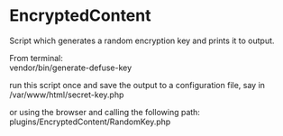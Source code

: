 # EncryptedContent

Script which generates a random encryption key and prints it to output.

From terminal:  
vendor/bin/generate-defuse-key  

run this script once and save the output to a configuration file, say in /var/www/html/secret-key.php

or using the browser and calling the following path:  
plugins/EncryptedContent/RandomKey.php
